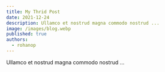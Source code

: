 ```yaml
---
title: My Thrid Post
date: 2021-12-24
description: Ullamco et nostrud magna commodo nostrud ...
image: /images/blog.webp
published: true
authors:
  - rohanop
---
```


Ullamco et nostrud magna commodo nostrud ...